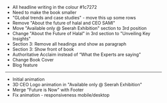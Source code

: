 - All headline writing in the colour #1c7272
- Need to make the book smaller
- "GLobal trends and case studies" - move this up some rows
- Remove "About the future of halal and CEO SAMI"
- Move "Available only @ Seerah Exhibition" section to 3rd position
- Change "About the Future of Halal" in 3rd section to "Unveiling Key Insights"
- Section 3: Remove all headings and show as paragraph
- Section 3: Show front of book
- Authoritative Acclaim instead of “What the Experts are saying”
- Change Book Cover
- Blog feature

-------------------------------------------------------------------------

- Initial animation
- 3D CEO Logo animation in "Available only @ Seerah Exhibition"
- Merge "Future is Now" with Footer
- Fix animation - responsiveness mobile/desktop